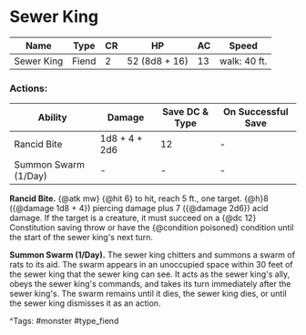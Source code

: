 # Sewer King

| Name | Type | CR | HP | AC | Speed |
|------|------|----|----|----|-------|
| Sewer King | Fiend | 2 | 52 (8d8 + 16) | 13 | walk: 40 ft. |

### Actions:

| Ability | Damage | Save DC & Type | On Successful Save |
|---------|--------|----------------|--------------------|
| Rancid Bite | 1d8 + 4 + 2d6 | 12 | - |
| Summon Swarm (1/Day) | - | - | - |


**Rancid Bite.** {@atk mw} {@hit 6} to hit, reach 5 ft., one target. {@h}8 ({@damage 1d8 + 4}) piercing damage plus 7 ({@damage 2d6}) acid damage. If the target is a creature, it must succeed on a {@dc 12} Constitution saving throw or have the {@condition poisoned} condition until the start of the sewer king's next turn.

**Summon Swarm (1/Day).** The sewer king chitters and summons a swarm of rats to its aid. The swarm appears in an unoccupied space within 30 feet of the sewer king that the sewer king can see. It acts as the sewer king's ally, obeys the sewer king's commands, and takes its turn immediately after the sewer king's. The swarm remains until it dies, the sewer king dies, or until the sewer king dismisses it as an action.

^Tags: #monster #type_fiend